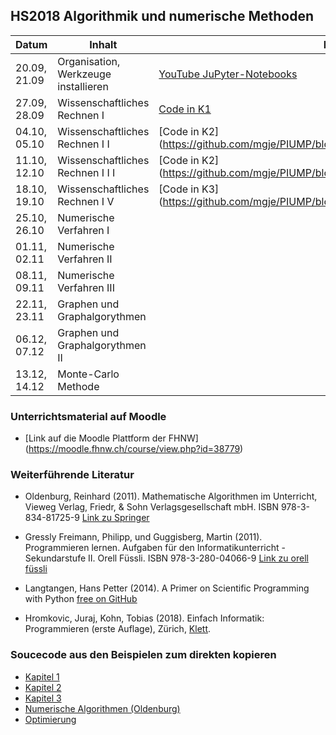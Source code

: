## HS2018 Algorithmik und numerische Methoden

| Datum         | Inhalt                           | Materialien, Links                |
| ------------- |----------------------------------| -------------------------------------------------------------------------|
| 20.09, 21.09  | Organisation, Werkzeuge  installieren | [YouTube JuPyter-Notebooks](https://www.youtube.com/watch?v=q_BzsPxwLOE)              |
| 27.09, 28.09  | Wissenschaftliches Rechnen I     |  [Code in K1](https://github.com/mgje/PIUMP/blob/master/wr2018/Kapitel_1_Variablen_Ausdruecke.ipynb)                         |
| 04.10, 05.10  | Wissenschaftliches Rechnen I I   |  [Code in K2] (https://github.com/mgje/PIUMP/blob/master/wr2018/Kapitel_2_Schleifen_Listen.ipynb)                           |
| 11.10, 12.10  | Wissenschaftliches Rechnen I I I                         |        [Code in K2]  (https://github.com/mgje/PIUMP/blob/master/wr2018/Kapitel_2_Schleifen_Listen.ipynb)                        |
| 18.10, 19.10  | Wissenschaftliches Rechnen I V |  [Code in K3]      (https://github.com/mgje/PIUMP/blob/master/wr2018/Kapitel_3_Funktionen.ipynb)                              |
| 25.10, 26.10  | Numerische Verfahren I               |                                  |
| 01.11, 02.11  | Numerische Verfahren II           |                                                                  |
| 08.11, 09.11  | Numerische Verfahren III         |                                                                  |
| 22.11, 23.11  | Graphen und Graphalgorythmen            |                                                                  |
| 06.12, 07.12  | Graphen und Graphalgorythmen II |                                                               |
| 13.12, 14.12  | Monte-Carlo Methode |                                                               |

### Unterrichtsmaterial auf Moodle

* [Link auf die Moodle Plattform der FHNW] (https://moodle.fhnw.ch/course/view.php?id=38779)

### Weiterführende Literatur 

* 	Oldenburg, Reinhard (2011). Mathematische Algorithmen im Unterricht, Vieweg Verlag, Friedr, & Sohn Verlagsgesellschaft mbH. ISBN 978-3-834-81725-9 [Link zu Springer](https://link.springer.com/book/10.1007/978-3-8348-8336-0)

* Gressly Freimann, Philipp, und Guggisberg, Martin (2011). Programmieren lernen. Aufgaben für den Informatikunterricht - Sekundarstufe II. Orell Füssli. ISBN 978-3-280-04066-9 [Link zu orell füssli](https://ofv.ch/lernmedien/detail/programmieren-lernen/14505/)

* Langtangen, Hans Petter (2014). A Primer on Scientific
Programming with Python [free on GitHub](https://hplgit.github.io/primer.html/doc/pub/half/book.pdf)

* Hromkovic, Juraj, Kohn, Tobias (2018). Einfach Informatik: Programmieren (erste Auflage), Zürich, [Klett](https://www.klett.ch/Katalog/Sekundarstufe%2BI/Informatik/Empfehlung/Einfach%2BInformatik%2B7-9%2B-%2BProgrammieren/Einfach+Informatik+7%E2%80%939+%E2%80%93+Programmieren/978-3-264-84463-4/shopartikel/).

### Soucecode aus den  Beispielen zum direkten kopieren


- [Kapitel 1](https://github.com/mgje/PIUMP/blob/master/wr2018/Kapitel_1_Variablen_Ausdruecke.ipynb)
- [Kapitel 2](https://github.com/mgje/PIUMP/blob/master/wr2018/Kapitel_2_Schleifen_Listen.ipynb)
- [Kapitel 3](https://github.com/mgje/PIUMP/blob/master/wr2018/Kapitel_3_Funktionen.ipynb)
- [Numerische Algorithmen (Oldenburg)](../Beispiele_Skript_SciComputing/Numerische%20Algorithmen.ipynb)
- [Optimierung](../Beispiele_Skript_SciComputing/Optimierung.ipynb)


